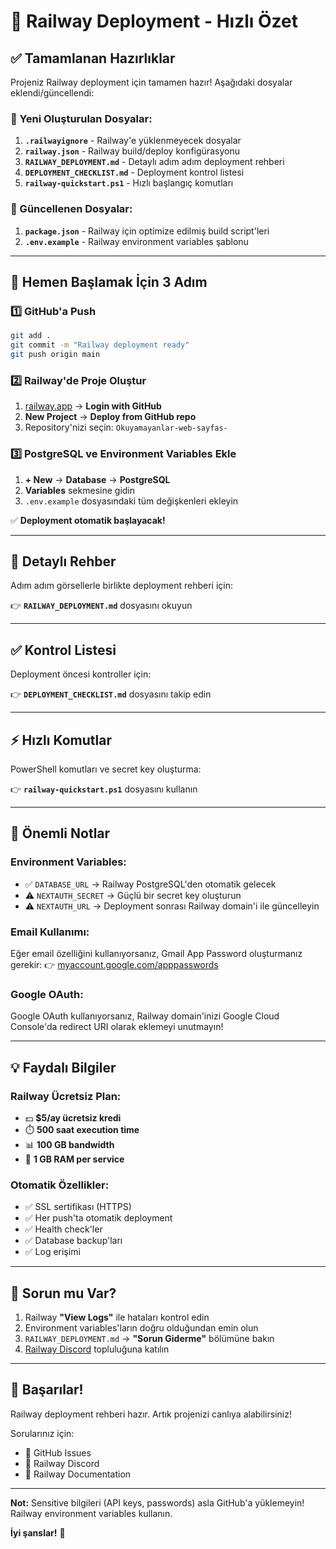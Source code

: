 # 🎯 Railway Deployment - Hızlı Özet

## ✅ Tamamlanan Hazırlıklar

Projeniz Railway deployment için tamamen hazır! Aşağıdaki dosyalar eklendi/güncellendi:

### 📁 Yeni Oluşturulan Dosyalar:

1. **`.railwayignore`** - Railway'e yüklenmeyecek dosyalar
2. **`railway.json`** - Railway build/deploy konfigürasyonu
3. **`RAILWAY_DEPLOYMENT.md`** - Detaylı adım adım deployment rehberi
4. **`DEPLOYMENT_CHECKLIST.md`** - Deployment kontrol listesi
5. **`railway-quickstart.ps1`** - Hızlı başlangıç komutları

### 🔄 Güncellenen Dosyalar:

1. **`package.json`** - Railway için optimize edilmiş build script'leri
2. **`.env.example`** - Railway environment variables şablonu

---

## 🚀 Hemen Başlamak İçin 3 Adım

### 1️⃣ GitHub'a Push

```bash
git add .
git commit -m "Railway deployment ready"
git push origin main
```

### 2️⃣ Railway'de Proje Oluştur

1. [railway.app](https://railway.app) → **Login with GitHub**
2. **New Project** → **Deploy from GitHub repo**
3. Repository'nizi seçin: `Okuyamayanlar-web-sayfas-`

### 3️⃣ PostgreSQL ve Environment Variables Ekle

1. **+ New** → **Database** → **PostgreSQL**
2. **Variables** sekmesine gidin
3. `.env.example` dosyasındaki tüm değişkenleri ekleyin

✅ **Deployment otomatik başlayacak!**

---

## 📖 Detaylı Rehber

Adım adım görsellerle birlikte deployment rehberi için:

👉 **`RAILWAY_DEPLOYMENT.md`** dosyasını okuyun

---

## ✅ Kontrol Listesi

Deployment öncesi kontroller için:

👉 **`DEPLOYMENT_CHECKLIST.md`** dosyasını takip edin

---

## ⚡ Hızlı Komutlar

PowerShell komutları ve secret key oluşturma:

👉 **`railway-quickstart.ps1`** dosyasını kullanın

---

## 🔑 Önemli Notlar

### Environment Variables:

- ✅ `DATABASE_URL` → Railway PostgreSQL'den otomatik gelecek
- ⚠️ `NEXTAUTH_SECRET` → Güçlü bir secret key oluşturun
- ⚠️ `NEXTAUTH_URL` → Deployment sonrası Railway domain'i ile güncelleyin

### Email Kullanımı:

Eğer email özelliğini kullanıyorsanız, Gmail App Password oluşturmanız gerekir:
👉 [myaccount.google.com/apppasswords](https://myaccount.google.com/apppasswords)

### Google OAuth:

Google OAuth kullanıyorsanız, Railway domain'inizi Google Cloud Console'da redirect URI olarak eklemeyi unutmayın!

---

## 💡 Faydalı Bilgiler

### Railway Ücretsiz Plan:

- 💵 **$5/ay ücretsiz kredi**
- ⏱️ **500 saat execution time**
- 📊 **100 GB bandwidth**
- 💾 **1 GB RAM per service**

### Otomatik Özellikler:

- ✅ SSL sertifikası (HTTPS)
- ✅ Her push'ta otomatik deployment
- ✅ Health check'ler
- ✅ Database backup'ları
- ✅ Log erişimi

---

## 🐛 Sorun mu Var?

1. Railway **"View Logs"** ile hataları kontrol edin
2. Environment variables'ların doğru olduğundan emin olun
3. `RAILWAY_DEPLOYMENT.md` → **"Sorun Giderme"** bölümüne bakın
4. [Railway Discord](https://discord.gg/railway) topluluğuna katılın

---

## 🎉 Başarılar!

Railway deployment rehberi hazır. Artık projenizi canlıya alabilirsiniz!

Sorularınız için:

- 📧 GitHub Issues
- 💬 Railway Discord
- 📖 Railway Documentation

---

**Not:** Sensitive bilgileri (API keys, passwords) asla GitHub'a yüklemeyin! Railway environment variables kullanın.

**İyi şanslar!** 🚀
